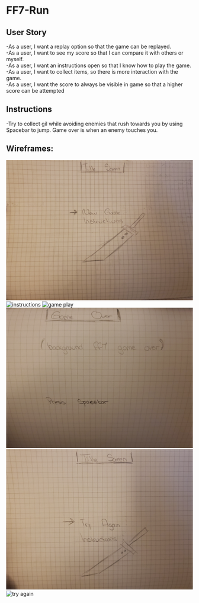 # FF7-Run

## User Story
-As a user, I want a replay option so that the game can be replayed. <br>
-As a user, I want to see my score so that I can compare it with others or myself. <br>
-As a user, I want an instructions open so that I know how to play the game. <br>
-As a user, I want to collect items, so there is more interaction with the game. <br>
-As a user, I want the score to always be visible in game so that a higher score can be attempted 

## Instructions
-Try to collect gil while avoiding enemies that rush towards you by using Spacebar to jump. Game over is when an enemy touches you.

## Wireframes:
![title screen](20211211_075650.jpg)
![instructions](20211211_075656.jpg)
![game play](20211211_075727.jpg)
![game over](20211211_075736.jpg)
![back to title screen](20211211_075750%20(1).jpg)
![try again](20211211_075819.jpg)
